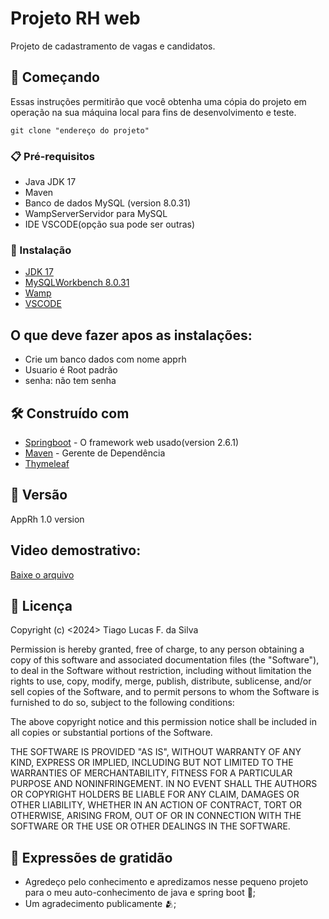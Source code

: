# Projeto RH web

Projeto de cadastramento de vagas e candidatos.

## 🚀 Começando

Essas instruções permitirão que você obtenha uma cópia do projeto em operação na sua máquina local para fins de desenvolvimento e teste.

```
git clone "endereço do projeto"
```

### 📋 Pré-requisitos

* Java JDK 17
* Maven
* Banco de dados MySQL (version 8.0.31)
* WampServerServidor para MySQL
* IDE VSCODE(opção sua pode ser outras)


### 🔧 Instalação

* [JDK 17](https://download.oracle.com/java/17/latest/jdk-17_windows-x64_bin.zip)
* [MySQLWorkbench 8.0.31](https://downloads.mysql.com/archives/installer/)
* [Wamp](https://sourceforge.net/projects/wampserver/)
* [VSCODE](https://visualstudio.microsoft.com/pt-br/)

## O que deve fazer apos as instalações:
* Crie um banco dados com nome apprh
* Usuario é Root padrão
* senha: não tem senha


## 🛠️ Construído com

* [Springboot](https://start.spring.io/) - O framework web usado(version 2.6.1)
* [Maven](https://maven.apache.org/) - Gerente de Dependência
* [Thymeleaf](https://www.thymeleaf.org/doc/tutorials/2.1/usingthymeleaf.html)

## 📌 Versão

AppRh 1.0 version

## Video demostrativo:
[Baixe o arquivo](https://drive.google.com/file/d/1J-dPK5whgeS8T7bAJdgnWL2PKGP8jRHL/view?usp=drive_link)

 
## 📄 Licença
Copyright (c) <2024> Tiago Lucas F. da Silva 

 Permission is hereby granted, free of charge, to any person obtaining a copy
 of this software and associated documentation files (the "Software"), to deal
 in the Software without restriction, including without limitation the rights
 to use, copy, modify, merge, publish, distribute, sublicense, and/or sell
 copies of the Software, and to permit persons to whom the Software is
 furnished to do so, subject to the following conditions:

 The above copyright notice and this permission notice shall be included in
 all copies or substantial portions of the Software.

 THE SOFTWARE IS PROVIDED "AS IS", WITHOUT WARRANTY OF ANY KIND, EXPRESS OR
 IMPLIED, INCLUDING BUT NOT LIMITED TO THE WARRANTIES OF MERCHANTABILITY,
 FITNESS FOR A PARTICULAR PURPOSE AND NONINFRINGEMENT. IN NO EVENT SHALL THE
 AUTHORS OR COPYRIGHT HOLDERS BE LIABLE FOR ANY CLAIM, DAMAGES OR OTHER
 LIABILITY, WHETHER IN AN ACTION OF CONTRACT, TORT OR OTHERWISE, ARISING FROM,
 OUT OF OR IN CONNECTION WITH THE SOFTWARE OR THE USE OR OTHER DEALINGS IN
 THE SOFTWARE.

## 🎁 Expressões de gratidão

* Agredeço pelo conhecimento e apredizamos nesse pequeno projeto para o meu auto-conhecimento de java e spring boot 📢;
* Um agradecimento publicamente 🫂;
  

